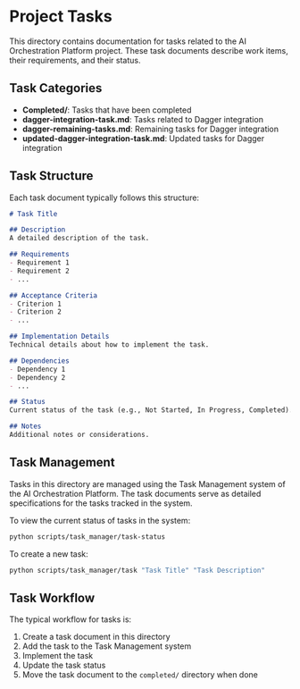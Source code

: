 # Project Tasks

This directory contains documentation for tasks related to the AI Orchestration Platform project. These task documents describe work items, their requirements, and their status.

## Task Categories

- **Completed/**: Tasks that have been completed
- **dagger-integration-task.md**: Tasks related to Dagger integration
- **dagger-remaining-tasks.md**: Remaining tasks for Dagger integration
- **updated-dagger-integration-task.md**: Updated tasks for Dagger integration

## Task Structure

Each task document typically follows this structure:

```markdown
# Task Title

## Description
A detailed description of the task.

## Requirements
- Requirement 1
- Requirement 2
- ...

## Acceptance Criteria
- Criterion 1
- Criterion 2
- ...

## Implementation Details
Technical details about how to implement the task.

## Dependencies
- Dependency 1
- Dependency 2
- ...

## Status
Current status of the task (e.g., Not Started, In Progress, Completed).

## Notes
Additional notes or considerations.
```

## Task Management

Tasks in this directory are managed using the Task Management system of the AI Orchestration Platform. The task documents serve as detailed specifications for the tasks tracked in the system.

To view the current status of tasks in the system:

```bash
python scripts/task_manager/task-status
```

To create a new task:

```bash
python scripts/task_manager/task "Task Title" "Task Description"
```

## Task Workflow

The typical workflow for tasks is:

1. Create a task document in this directory
2. Add the task to the Task Management system
3. Implement the task
4. Update the task status
5. Move the task document to the `completed/` directory when done
